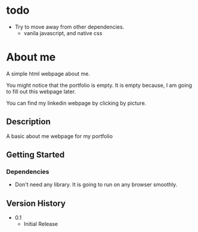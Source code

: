 # todo

- Try to move away from other dependencies.
  - vanila javascript, and native css

# About me

A simple html webpage about me.

You might notice that the portfolio is empty. It is empty because, I am going to fill out this webpage later.

You can find my linkedin webpage by clicking by picture.

## Description

A basic about me webpage for my portfolio

## Getting Started

### Dependencies

- Don't need any library. It is going to run on any browser smoothly.

## Version History

- 0.1
  - Initial Release
